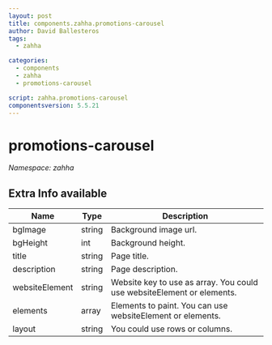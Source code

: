 ```yaml
---
layout: post
title: components.zahha.promotions-carousel
author: David Ballesteros
tags:
  - zahha

categories:
  - components
  - zahha
  - promotions-carousel

script: zahha.promotions-carousel
componentsversion: 5.5.21
---
```

# promotions-carousel

*Namespace: zahha*

## Extra Info available

| Name | Type | Description |
| --- | --- | --- |
| bgImage | string | Background image url. |
| bgHeight | int | Background height. |
| title | string | Page title. |
| description | string | Page description. |
| websiteElement | string | Website key to use as array. You could use websiteElement or elements. |
| elements | array | Elements to paint. You can use websiteElement or elements. |
| layout | string | You could use rows or columns. |
